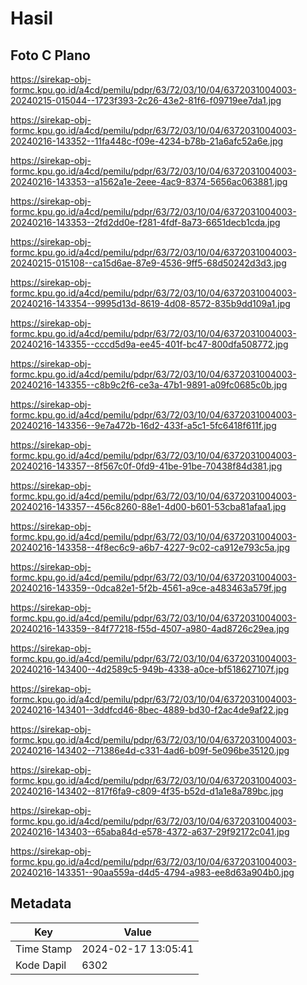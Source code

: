 # Hasil

## Foto C Plano

https://sirekap-obj-formc.kpu.go.id/a4cd/pemilu/pdpr/63/72/03/10/04/6372031004003-20240215-015044--1723f393-2c26-43e2-81f6-f09719ee7da1.jpg

https://sirekap-obj-formc.kpu.go.id/a4cd/pemilu/pdpr/63/72/03/10/04/6372031004003-20240216-143352--11fa448c-f09e-4234-b78b-21a6afc52a6e.jpg

https://sirekap-obj-formc.kpu.go.id/a4cd/pemilu/pdpr/63/72/03/10/04/6372031004003-20240216-143353--a1562a1e-2eee-4ac9-8374-5656ac063881.jpg

https://sirekap-obj-formc.kpu.go.id/a4cd/pemilu/pdpr/63/72/03/10/04/6372031004003-20240216-143353--2fd2dd0e-f281-4fdf-8a73-6651decb1cda.jpg

https://sirekap-obj-formc.kpu.go.id/a4cd/pemilu/pdpr/63/72/03/10/04/6372031004003-20240215-015108--ca15d6ae-87e9-4536-9ff5-68d50242d3d3.jpg

https://sirekap-obj-formc.kpu.go.id/a4cd/pemilu/pdpr/63/72/03/10/04/6372031004003-20240216-143354--9995d13d-8619-4d08-8572-835b9dd109a1.jpg

https://sirekap-obj-formc.kpu.go.id/a4cd/pemilu/pdpr/63/72/03/10/04/6372031004003-20240216-143355--cccd5d9a-ee45-401f-bc47-800dfa508772.jpg

https://sirekap-obj-formc.kpu.go.id/a4cd/pemilu/pdpr/63/72/03/10/04/6372031004003-20240216-143355--c8b9c2f6-ce3a-47b1-9891-a09fc0685c0b.jpg

https://sirekap-obj-formc.kpu.go.id/a4cd/pemilu/pdpr/63/72/03/10/04/6372031004003-20240216-143356--9e7a472b-16d2-433f-a5c1-5fc6418f611f.jpg

https://sirekap-obj-formc.kpu.go.id/a4cd/pemilu/pdpr/63/72/03/10/04/6372031004003-20240216-143357--8f567c0f-0fd9-41be-91be-70438f84d381.jpg

https://sirekap-obj-formc.kpu.go.id/a4cd/pemilu/pdpr/63/72/03/10/04/6372031004003-20240216-143357--456c8260-88e1-4d00-b601-53cba81afaa1.jpg

https://sirekap-obj-formc.kpu.go.id/a4cd/pemilu/pdpr/63/72/03/10/04/6372031004003-20240216-143358--4f8ec6c9-a6b7-4227-9c02-ca912e793c5a.jpg

https://sirekap-obj-formc.kpu.go.id/a4cd/pemilu/pdpr/63/72/03/10/04/6372031004003-20240216-143359--0dca82e1-5f2b-4561-a9ce-a483463a579f.jpg

https://sirekap-obj-formc.kpu.go.id/a4cd/pemilu/pdpr/63/72/03/10/04/6372031004003-20240216-143359--84f77218-f55d-4507-a980-4ad8726c29ea.jpg

https://sirekap-obj-formc.kpu.go.id/a4cd/pemilu/pdpr/63/72/03/10/04/6372031004003-20240216-143400--4d2589c5-949b-4338-a0ce-bf518627107f.jpg

https://sirekap-obj-formc.kpu.go.id/a4cd/pemilu/pdpr/63/72/03/10/04/6372031004003-20240216-143401--3ddfcd46-8bec-4889-bd30-f2ac4de9af22.jpg

https://sirekap-obj-formc.kpu.go.id/a4cd/pemilu/pdpr/63/72/03/10/04/6372031004003-20240216-143402--71386e4d-c331-4ad6-b09f-5e096be35120.jpg

https://sirekap-obj-formc.kpu.go.id/a4cd/pemilu/pdpr/63/72/03/10/04/6372031004003-20240216-143402--817f6fa9-c809-4f35-b52d-d1a1e8a789bc.jpg

https://sirekap-obj-formc.kpu.go.id/a4cd/pemilu/pdpr/63/72/03/10/04/6372031004003-20240216-143403--65aba84d-e578-4372-a637-29f92172c041.jpg

https://sirekap-obj-formc.kpu.go.id/a4cd/pemilu/pdpr/63/72/03/10/04/6372031004003-20240216-143351--90aa559a-d4d5-4794-a983-ee8d63a904b0.jpg


## Metadata

| Key        | Value               |
| ---------- | ------------------- |
| Time Stamp | 2024-02-17 13:05:41 |
| Kode Dapil | 6302                |




